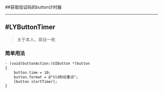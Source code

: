 ##获取验证码的button计时器


---
#LYButtonTimer
-----------
> 关于本人，屌丝一枚
    
### 简单用法
``` xml
- (void)buttonAction:(UIButton *)button
{
    button.time = 10;
    button.format = @"%ld秒后重试";
    [button startTimer];
}
```
